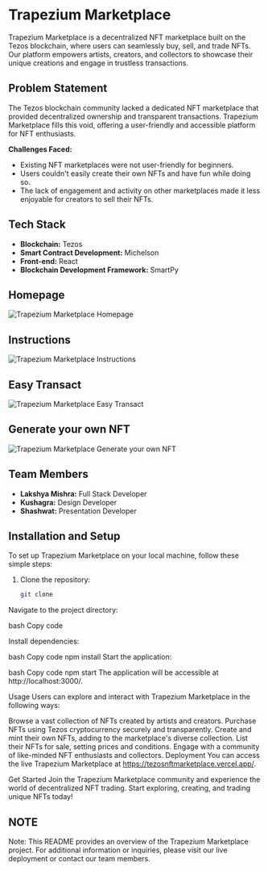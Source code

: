 # Trapezium Marketplace

Trapezium Marketplace is a decentralized NFT marketplace built on the Tezos blockchain, where users can seamlessly buy, sell, and trade NFTs. Our platform empowers artists, creators, and collectors to showcase their unique creations and engage in trustless transactions.

## Problem Statement

The Tezos blockchain community lacked a dedicated NFT marketplace that provided decentralized ownership and transparent transactions. Trapezium Marketplace fills this void, offering a user-friendly and accessible platform for NFT enthusiasts.

**Challenges Faced:**

- Existing NFT marketplaces were not user-friendly for beginners.
- Users couldn't easily create their own NFTs and have fun while doing so.
- The lack of engagement and activity on other marketplaces made it less enjoyable for creators to sell their NFTs.


## Tech Stack

- **Blockchain:** Tezos
- **Smart Contract Development:** Michelson
- **Front-end:** React
- **Blockchain Development Framework:** SmartPy

 ## Homepage
 ![Trapezium Marketplace Homepage](https://i.imgur.com/lgCV8EM.png)

 ## Instructions
 ![Trapezium Marketplace Instructions](https://i.imgur.com/wnwyx57.png)

 ## Easy Transact
 ![Trapezium Marketplace Easy Transact](https://i.imgur.com/HWyo5fd.png)

 ## Generate your own NFT
 ![Trapezium Marketplace Generate your own NFT](https://i.imgur.com/XttCL40.png)
## Team Members

- **Lakshya Mishra:** Full Stack Developer
- **Kushagra:** Design Developer
- **Shashwat:** Presentation Developer

## Installation and Setup

To set up Trapezium Marketplace on your local machine, follow these simple steps:

1. Clone the repository:

   ```bash
   git clone 
Navigate to the project directory:

bash
Copy code

Install dependencies:

bash
Copy code
npm install
Start the application:

bash
Copy code
npm start
The application will be accessible at http://localhost:3000/.

Usage
Users can explore and interact with Trapezium Marketplace in the following ways:

Browse a vast collection of NFTs created by artists and creators.
Purchase NFTs using Tezos cryptocurrency securely and transparently.
Create and mint their own NFTs, adding to the marketplace's diverse collection.
List their NFTs for sale, setting prices and conditions.
Engage with a community of like-minded NFT enthusiasts and collectors.
Deployment
You can access the live Trapezium Marketplace at https://tezosnftmarketplace.vercel.app/.

Get Started
Join the Trapezium Marketplace community and experience the world of decentralized NFT trading. Start exploring, creating, and trading unique NFTs today!


## NOTE

Note: This README provides an overview of the Trapezium Marketplace project. For additional information or inquiries, please visit our live deployment or contact our team members.


